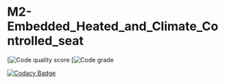 # M2-Embedded_Heated_and_Climate_Controlled_seat


[![Code quality score](https://api.codiga.io/project/30276/score/svg)
[![Code grade](https://api.codiga.io/project/30276/status/svg)




[![Codacy Badge](https://app.codacy.com/project/badge/Grade/ec7688dd06524f38a1e01c746144bc65)](https://www.codacy.com/gh/swathikanumuri36/M2-Embedded_Heated-and-Climate-controlled-Seat/dashboard?utm_source=github.com&amp;utm_medium=referral&amp;utm_content=swathikanumuri36/M2-Embedded_Heated-and-Climate-controlled-Seat&amp;utm_campaign=Badge_Grade)
